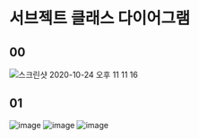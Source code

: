 # 서브젝트 클래스 다이어그램
## 00
![스크린샷 2020-10-24 오후 11 11 16](https://user-images.githubusercontent.com/35272802/97083927-70c2b200-164e-11eb-8d57-1a6681732ed1.png)
## 01
![image](https://user-images.githubusercontent.com/35272802/97179229-ec9e3500-17db-11eb-8c66-6ac3360bda1b.png)
![image](https://user-images.githubusercontent.com/35272802/97179334-08a1d680-17dc-11eb-8043-56a31d4e919a.png)
![image](https://user-images.githubusercontent.com/35272802/97180488-78fd2780-17dd-11eb-9980-346f288e4a66.png)

